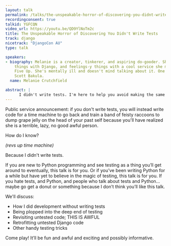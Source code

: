 ```yaml
---
layout: talk
permalink: /talks/the-unspeakable-horror-of-discovering-you-didnt-write-tests
recordingconsent: true
talkid: YGFCQN
video_url: https://youtu.be/QD9YlNoTm2c
title: The Unspeakable Horror of Discovering You Didn't Write Tests
track: django
nicetrack: "DjangoCon AU"
type: talk

speakers:
- biography: Melanie is a creator, tinkerer, and aspiring do-gooder. She does Python-y
    things with Django, and feelings-y things with a cool service she made called
    Five Up. She's mentally ill and doesn't mind talking about it. One time she met
    Scott Bakula.
  name: Melanie Crutchfield

abstract: | 
      I didn't write tests. I'm here to help you avoid making the same mistake.
---
```


Public service announcement: if you don't write tests, you will instead write code for a time machine to go back and train a band of feisty raccoons to dump grape jelly on the head of your past self because you'll have realized she is a terrible, lazy, no good awful person.

How do I know?

*(revs up time machine)*

Because I didn't write tests.

If you are new to Python programming and see testing as a thing you’ll get around to eventually, this talk is for you. Or if you’ve been writing Python for a while but have yet to believe in the magic of testing, this talk is for you. If you hate tests, and Python, and people who talk about tests and Python…maybe go get a donut or something because I don’t think you’ll like this talk. 

We'll discuss:

- How I did development without writing tests
- Being plopped into the deep end of testing
- Revisiting untested code; THIS IS AWFUL
- Retrofitting untested Django code
- Other handy testing tricks

Come play! It’ll be fun and awful and exciting and possibly informative.  


